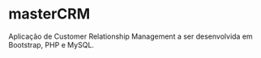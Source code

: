 # masterCRM
Aplicação de Customer Relationship Management a ser desenvolvida em Bootstrap, PHP e MySQL.
